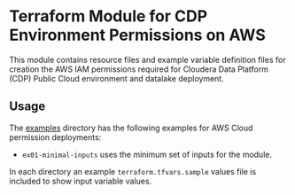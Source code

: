 # Terraform Module for CDP Environment Permissions on AWS

This module contains resource files and example variable definition files for creation the AWS IAM permissions required for Cloudera Data Platform (CDP) Public Cloud environment and datalake deployment.

## Usage

The [examples](./examples) directory has the following examples for AWS Cloud permission deployments:

* `ex01-minimal-inputs` uses the minimum set of inputs for the module.

In each directory an example `terraform.tfvars.sample` values file is included to show input variable values.
